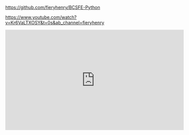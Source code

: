 https://github.com/fieryhenry/BCSFE-Python

https://www.youtube.com/watch?v=Kr6VaLTXOSY&t=0s&ab_channel=fieryhenry

<iframe width="560" height="315" src="https://www.youtube.com/embed/Kr6VaLTXOSY" title="Battle Cats Help Video  - No root" frameborder="0" allow="accelerometer; autoplay; clipboard-write; encrypted-media; gyroscope; picture-in-picture; web-share" allowfullscreen></iframe>

